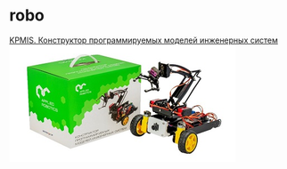 # robo

[KPMIS. Конструктор программируемых моделей инженерных систем ](https://github.com/temkiiiiin/robo/tree/main/appliedrobotics/kpmis)
![kpmis](appliedrobotics/kpmis/kpmis.jpg)

